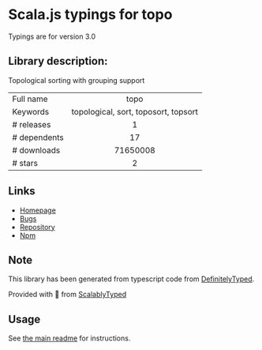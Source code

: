 
# Scala.js typings for topo

Typings are for version 3.0

## Library description:
Topological sorting with grouping support

|                    |                 |
| ------------------ | :-------------: |
| Full name          | topo |
| Keywords           | topological, sort, toposort, topsort |
| # releases         | 1 |
| # dependents       | 17 |
| # downloads        | 71650008 |
| # stars            | 2 |

## Links
- [Homepage](https://github.com/hapijs/topo#readme)
- [Bugs](https://github.com/hapijs/topo/issues)
- [Repository](https://github.com/hapijs/topo)
- [Npm](https://www.npmjs.com/package/topo)
    


## Note
This library has been generated from typescript code from [DefinitelyTyped](https://definitelytyped.org).

Provided with :purple_heart: from [ScalablyTyped](https://github.com/oyvindberg/ScalablyTyped)

## Usage
See [the main readme](../../readme.md) for instructions.


